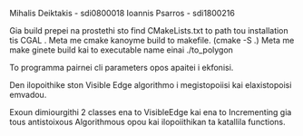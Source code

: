Mihalis Deiktakis - sdi0800018
Ioannis Psarros   - sdi1800216

Gia build prepei na prostethi sto find CMakeLists.txt to path tou installation tis CGAL .
Meta me cmake kanoyme build to makefile. (cmake -S .)
Meta me make ginete build kai to executable name einai ./to_polygon

To programma pairnei cli parameters opos apaitei i ekfonisi.

Den ilopoithike ston Visible Edge algorithmo i megistopoiisi kai elaxistopoisi emvadou.

Exoun dimiourgithi 2 classes ena to VisibleEdge kai ena to Incrementing gia tous antistoixous Algorithmous opou kai ilopoiithikan ta katallila functions.


